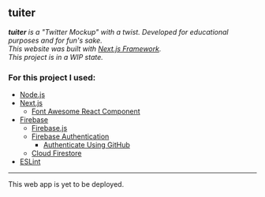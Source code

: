 tuiter
---

_**tuiter** is a "Twitter Mockup" with a twist._
_Developed for educational purposes and for fun's sake._  
_This website was built with [Next.js Framework](https://nextjs.org/)._  
_This project is in a WIP state._  

<h3>For this project I used:</h3>  

- [Node.js](https://nodejs.org)
- [Next.js](https://nextjs.org/)
  - [Font Awesome React Component](https://fontawesome.com/v5/docs/web/use-with/react)
- [Firebase](https://firebase.google.com/)
  - [Firebase.js](https://www.npmjs.com/package/firebase)
  - [Firebase Authentication](https://firebase.google.com/docs/auth)
    - [Authenticate Using GitHub](https://firebase.google.com/docs/auth/web/github-auth)
  - [Cloud Firestore](https://firebase.google.com/docs/firestore)
- [ESLint](https://www.npmjs.com/package/eslint)

---

This web app is yet to be deployed.